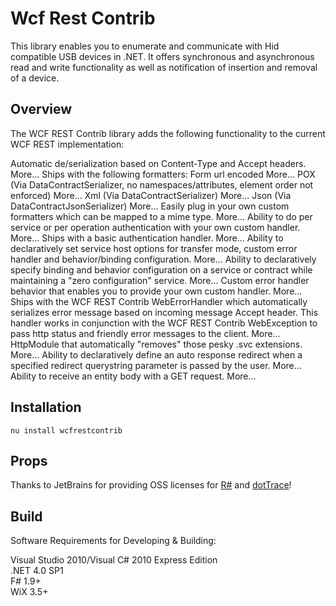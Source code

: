 Wcf Rest Contrib
=============

This library enables you to enumerate and communicate with Hid compatible USB devices in .NET. It offers synchronous and asynchronous read and write functionality as well as notification of insertion and removal of a device.

Overview
------------

The WCF REST Contrib library adds the following functionality to the current WCF REST implementation:

Automatic de/serialization based on Content-Type and Accept headers. More...
Ships with the following formatters:
Form url encoded More...
POX (Via DataContractSerializer, no namespaces/attributes, element order not enforced) More...
Xml (Via DataContractSerializer) More...
Json (Via DataContractJsonSerializer) More...
Easily plug in your own custom formatters which can be mapped to a mime type. More...
Ability to do per service or per operation authentication with your own custom handler. More...
Ships with a basic authentication handler. More...
Ability to declaratively set service host options for transfer mode, custom error handler and behavior/binding configuration. More...
Ability to declaratively specify binding and behavior configuration on a service or contract while maintaining a "zero configuration" service. More...
Custom error handler behavior that enables you to provide your own custom handler. More...
Ships with the WCF REST Contrib WebErrorHandler which automatically serializes error message based on incoming message Accept header. This handler works in conjunction with the WCF REST Contrib WebException to pass http status and friendly error messages to the client. More...
HttpModule that automatically "removes" those pesky .svc extensions. More...
Ability to declaratively define an auto response redirect when a specified redirect querystring parameter is passed by the user. More...
Ability to receive an entity body with a GET request. More...

Installation
------------

    nu install wcfrestcontrib
	
Props
------------

Thanks to JetBrains for providing OSS licenses for [R#](http://www.jetbrains.com/resharper/features/code_refactoring.html) and [dotTrace](http://www.jetbrains.com/profiler/)!
	
Build
------------

Software Requirements for Developing & Building:  

Visual Studio 2010/Visual C# 2010 Express Edition  
.NET 4.0 SP1  
F# 1.9+  
WiX 3.5+  